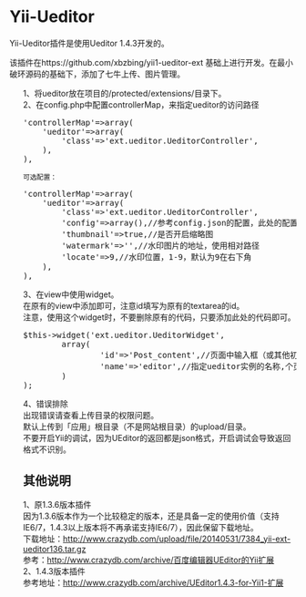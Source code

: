 Yii-Ueditor
===========

Yii-Ueditor插件是使用Ueditor 1.4.3开发的。

该插件在https://github.com/xbzbing/yii1-ueditor-ext 基础上进行开发。在最小破环源码的基础下，添加了七牛上传、图片管理。

<ul class="task-list">
<li>
1、将ueditor放在项目的/protected/extensions/目录下。
</li>
<li>
2、在config.php中配置controllerMap，来指定ueditor的访问路径

<div class="highlight highlight-php"><pre><span class="s1">'controllerMap'</span><span class="o">=&gt;</span><span class="k">array</span><span class="p">(</span>
    <span class="s1">'ueditor'</span><span class="o">=&gt;</span><span class="k">array</span><span class="p">(</span>
        <span class="s1">'class'</span><span class="o">=&gt;</span><span class="s1">'ext.ueditor.UeditorController'</span><span class="p">,</span>
    <span class="p">),</span>
<span class="p">),</span>
<iframe id="tmp_downloadhelper_iframe" style="display: none;"></iframe></pre></div>

<pre><code>可选配置：
</code></pre>

<div class="highlight highlight-php"><pre><span class="s1">'controllerMap'</span><span class="o">=&gt;</span><span class="k">array</span><span class="p">(</span>
    <span class="s1">'ueditor'</span><span class="o">=&gt;</span><span class="k">array</span><span class="p">(</span>
        <span class="s1">'class'</span><span class="o">=&gt;</span><span class="s1">'ext.ueditor.UeditorController'</span><span class="p">,</span>
        <span class="s1">'config'</span><span class="o">=&gt;</span><span class="k">array</span><span class="p">(),</span><span class="c1">//参考config.json的配置，此处的配置具备最高优先级</span>
        <span class="s1">'thumbnail'</span><span class="o">=&gt;</span><span class="k">true</span><span class="p">,</span><span class="c1">//是否开启缩略图</span>
        <span class="s1">'watermark'</span><span class="o">=&gt;</span><span class="s1">''</span><span class="p">,</span><span class="c1">//水印图片的地址，使用相对路径</span>
        <span class="s1">'locate'</span><span class="o">=&gt;</span><span class="mi">9</span><span class="p">,</span><span class="c1">//水印位置，1-9，默认为9在右下角</span>
    <span class="p">),</span>
<span class="p">),</span>
</pre></div>

<p></p>
</li>
<li>
3、在view中使用widget。<br>
    在原有的view中添加即可，注意id填写为原有的textarea的id。<br>
    注意，使用这个widget时，不要删除原有的代码，只要添加此处的代码即可。

<div class="highlight highlight-php"><pre><span class="nv">$this</span><span class="o">-&gt;</span><span class="na">widget</span><span class="p">(</span><span class="s1">'ext.ueditor.UeditorWidget'</span><span class="p">,</span>
        <span class="k">array</span><span class="p">(</span>
                <span class="s1">'id'</span><span class="o">=&gt;</span><span class="s1">'Post_content'</span><span class="p">,</span><span class="c1">//页面中输入框（或其他初始化容器）的ID</span>
                <span class="s1">'name'</span><span class="o">=&gt;</span><span class="s1">'editor'</span><span class="p">,</span><span class="c1">//指定ueditor实例的名称,个页面有多个ueditor实例时使用</span>
        <span class="p">)</span>
<span class="p">);</span>
</pre></div>

<p></p>
</li>
<li>
4、错误排除<br>
出现错误请查看上传目录的权限问题。<br>
默认上传到「应用」根目录（不是网站根目录）的upload/目录。<br>
不要开启Yii的调试，因为UEditor的返回都是json格式，开启调试会导致返回格式不识别。
</li>

<h2>
<a name="user-content-%E5%85%B6%E4%BB%96%E8%AF%B4%E6%98%8E" class="anchor" href="#%E5%85%B6%E4%BB%96%E8%AF%B4%E6%98%8E" aria-hidden="true"><span class="octicon octicon-link"></span></a>其他说明</h2>

<p>1、原1.3.6版本插件<br>
因为1.3.6版本作为一个比较稳定的版本，还是具备一定的使用价值（支持IE6/7，1.4.3以上版本将不再承诺支持IE6/7），因此保留下载地址。<br>
下载地址：<a href="http://www.crazydb.com/upload/file/20140531/7384_yii-ext-ueditor136.tar.gz">http://www.crazydb.com/upload/file/20140531/7384_yii-ext-ueditor136.tar.gz</a><br>
参考：<a href="http://www.crazydb.com/archive/%E7%99%BE%E5%BA%A6%E7%BC%96%E8%BE%91%E5%99%A8UEditor%E7%9A%84Yii%E6%89%A9%E5%B1%95">http://www.crazydb.com/archive/百度编辑器UEditor的Yii扩展</a><br>
2、1.4.3版本插件<br>
参考地址：<a href="http://www.crazydb.com/archive/UEditor1.4.3-for-Yii1-%E6%89%A9%E5%B1%95">http://www.crazydb.com/archive/UEditor1.4.3-for-Yii1-扩展</a></p>
</ul>
